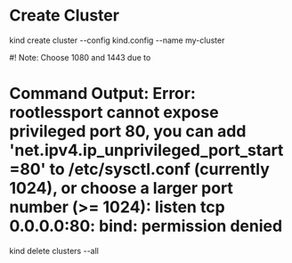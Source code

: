 # Create Cluster
kind create cluster --config kind.config --name my-cluster

#! Note: Choose 1080 and 1443 due to
# Command Output: Error: rootlessport cannot expose privileged port 80, you can add 'net.ipv4.ip_unprivileged_port_start=80' to /etc/sysctl.conf (currently 1024), or choose a larger port number (>= 1024): listen tcp 0.0.0.0:80: bind: permission denied

kind delete clusters --all